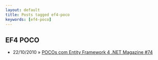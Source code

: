 ```yaml
---
layout: default
title: Posts tagged ef4-poco
keywords: [ef4-poco]
---
```

<h2 class="category">EF4 POCO</h2>
<ul class="posts">
<li>
<p>
<span class="date">22/10/2010</span> &raquo;
<a href="/blog/pocos-com-entity-framework-4-passo-a-passo-net-magazine-74">POCOs com Entity Framework 4 .NET Magazine #74</a>
</p>
</li>
</ul>
